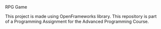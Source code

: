 RPG Game

This project is made using OpenFrameworks library. This repository is part of a Programming Assignment for the Advanced Programming Course.
